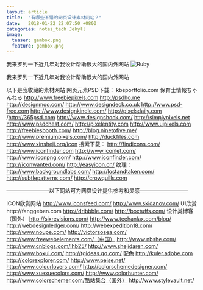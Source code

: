 ```yaml
---
layout: article
title:  "有哪些不错的网页设计素材网站？"
date:   2018-01-22 22:07:50 +0800
categories: notes_tech Jekyll
image:
  teaser: gembox.png
  feature: gembox.png
---
```

我来罗列一下近几年对我设计帮助很大的国内外网站
![Ruby](http://7xkx5a.com1.z0.glb.clouddn.com/1%20%282%29.jpg)

我来罗列一下近几年对我设计帮助很大的国内外网站

以下是我收藏的素材网站
网页元素PSD下载：
kbsportfolio.com
保育士情報ちゃんねる
http://www.freebiepixels.com
http://psdho.me
http://designmoo.com/
http://www.designdeck.co.uk
http://www.psd-free.com
http://www.designkindle.com/
http://pixelsdaily.com
/http://365psd.com
http://www.designshock.com/
http://simplypixels.net
http://www.psdchest.com/
http://pixelentity.com
http://www.uipixels.com
http://freebiesbooth.com/
http://blog.ninetofive.me/
http://www.premiumpixels.com/
http://duckfiles.com
http://www.xinsheji.org/icon
搜索下载：
http://findicons.com/
http://www.iconfinder.com
http://www.iconlet.com/
http://www.iconpng.com/
http://www.iconfinder.com/
http://iconwanted.com/
http://easyicon.cn/
纹理：
http://www.backgroundlabs.com/
http://lostandtaken.com/
http://subtlepatterns.com/
http://crowquills.com

————————以下网站可为网页设计提供参考和灵感—————————

ICON欣赏网站
http://www.iconsfeed.com/
http://www.skidanov.com/
UI欣赏http://fanggeben.com
http://dribbble.com/
http://boxtuffs.com/
设计类博客（国外）
http://sixrevisions.com/
http://www.teehanlax.com/blog/
http://webdesignledger.com/
http://webexpedition18.com/
http://www.noupe.com/
http://victorsosea.com/
http://www.freewebelements.com/（中国）
http://www.nbshe.com/
http://www.cnblogs.com/lhb25/
http://www.shejidaren.com/
http://www.boxui.com/
http://tgideas.qq.com/
配色
http://kuler.adobe.com
http://colorexplorer.com/
http://www.peise.net/
http://www.colourlovers.com/
http://colorschemedesigner.com/
http://www.xuexuecolors.com/
http://www.colorhunter.com/
http://www.colorschemer.com/酷站集合（国外）
http://www.stylevault.net/
